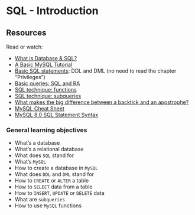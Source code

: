 # SQL - Introduction

## Resources

Read or watch:

- [What is Database & SQL?](https://alu-intranet.hbtn.io/rltoken/jRAhwW4u4YvZtLtMGU2_6g)
- [A Basic MySQL Tutorial](https://alu-intranet.hbtn.io/rltoken/m_0RMf4RcC5NrHyjY1xN3w)
- [Basic SQL statements](https://alu-intranet.hbtn.io/rltoken/-Qrnbp5eKmo7ajPDZekjfg): DDL and DML (no need to read the chapter “Privileges”)
- [Basic queries: SQL and RA](https://alu-intranet.hbtn.io/rltoken/wXN5s1qexSTMh--NkTF1_w)
- [SQL technique: functions](https://alu-intranet.hbtn.io/rltoken/7khGjnehvjHnqNZ9yizggg)
- [SQL technique: subqueries](https://alu-intranet.hbtn.io/rltoken/xnJcopQTZyUke3LdAkOwow)
- [What makes the big difference between a backtick and an apostrophe?](https://alu-intranet.hbtn.io/rltoken/QEr3XcBPhIR-E8NSSn1nzg)
- [MySQL Cheat Sheet](https://alu-intranet.hbtn.io/rltoken/mNcGgvhZNG0dbFe23E-EjA)
- [MySQL 8.0 SQL Statement Syntax](https://alu-intranet.hbtn.io/rltoken/ePNUeloWxfiXwec7HeKe7Q)

### General learning objectives

- What’s a database
- What’s a relational database
- What does `SQL` stand for
- What’s `MySQL`
- How to create a database in `MySQL`
- What does `DDL` and `DML` stand for
- How to `CREATE` or `ALTER` a table
- How to `SELECT` data from a table
- How to `INSERT`, `UPDATE` or `DELETE` data
- What are `subqueries`
- How to use `MySQL` functions
